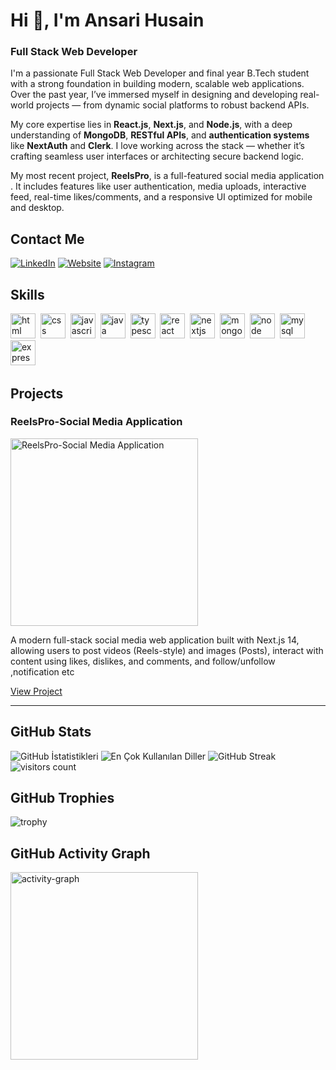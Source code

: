 # Hi 👋, I'm Ansari Husain
### Full Stack Web Developer

I'm a passionate Full Stack Web Developer and final year B.Tech student with a strong foundation in building modern, scalable web applications. Over the past year, I’ve immersed myself in designing and developing real-world projects — from dynamic social platforms to robust backend APIs.

My core expertise lies in **React.js**, **Next.js**, and **Node.js**, with a deep understanding of **MongoDB**, **RESTful APIs**, and **authentication systems** like **NextAuth** and **Clerk**. I love working across the stack — whether it’s crafting seamless user interfaces or architecting secure backend logic.

My most recent project, **ReelsPro**, is a full-featured social media application . It includes features like user authentication, media uploads, interactive feed, real-time likes/comments, and a responsive UI optimized for mobile and desktop.

## Contact Me
<p><a href="https://www.linkedin.com/in/husain-ansari-7530572bb/" target="_blank"><img src="https://img.shields.io/badge/LinkedIn-%230077B5.svg?&style=flat-square&logo=linkedin&logoColor=white" alt="LinkedIn"></a> <a href="https://my-portfolio-murex-theta-18.vercel.app/" target="_blank"><img src="https://img.shields.io/badge/Website-%23FF7139.svg?&style=flat-square&logo=Firefox&logoColor=white" alt="Website"></a> <a href="https://www.instagram.com/a71_husain/" target="_blank"><img src="https://img.shields.io/badge/Instagram-%23E4405F.svg?&style=flat-square&logo=instagram&logoColor=white" alt="Instagram"></a> </p>

## Skills

<p align="left">
<img src="https://cdn.jsdelivr.net/gh/devicons/devicon/icons/html5/html5-original.svg" alt="html" width="40" height="40"/>&nbsp;
<img src="https://cdn.jsdelivr.net/gh/devicons/devicon/icons/css3/css3-original.svg" alt="css" width="40" height="40"/>&nbsp;
<img src="https://cdn.jsdelivr.net/gh/devicons/devicon/icons/javascript/javascript-original.svg" alt="javascript" width="40" height="40"/>&nbsp;
<img src="https://cdn.jsdelivr.net/gh/devicons/devicon/icons/java/java-original.svg" alt="java" width="40" height="40"/>&nbsp;
<img src="https://cdn.jsdelivr.net/gh/devicons/devicon/icons/typescript/typescript-original.svg" alt="typescript" width="40" height="40"/>&nbsp;
<img src="https://cdn.jsdelivr.net/gh/devicons/devicon/icons/react/react-original.svg" alt="react" width="40" height="40"/>&nbsp;
<img src="https://cdn.jsdelivr.net/gh/devicons/devicon/icons/nextjs/nextjs-original.svg" alt="nextjs" width="40" height="40"/>&nbsp;
<img src="https://cdn.jsdelivr.net/gh/devicons/devicon/icons/mongodb/mongodb-original.svg" alt="mongodb" width="40" height="40"/>&nbsp;
<img src="https://cdn.jsdelivr.net/gh/devicons/devicon/icons/nodejs/nodejs-original.svg" alt="node" width="40" height="40"/>&nbsp;
<img src="https://cdn.jsdelivr.net/gh/devicons/devicon/icons/mysql/mysql-original.svg" alt="mysql" width="40" height="40"/>&nbsp;
<img src="https://cdn.jsdelivr.net/gh/devicons/devicon/icons/express/express-original.svg" alt="express" width="40" height="40"/>&nbsp;
</p>

## Projects

### ReelsPro-Social Media Application

<img src="https://private-user-images.githubusercontent.com/154245743/462138795-e99c65f6-5a63-46a7-ac25-7188095043d4.png?jwt=eyJhbGciOiJIUzI1NiIsInR5cCI6IkpXVCJ9.eyJpc3MiOiJnaXRodWIuY29tIiwiYXVkIjoicmF3LmdpdGh1YnVzZXJjb250ZW50LmNvbSIsImtleSI6ImtleTUiLCJleHAiOjE3NTE5Nzg0MzIsIm5iZiI6MTc1MTk3ODEzMiwicGF0aCI6Ii8xNTQyNDU3NDMvNDYyMTM4Nzk1LWU5OWM2NWY2LTVhNjMtNDZhNy1hYzI1LTcxODgwOTUwNDNkNC5wbmc_WC1BbXotQWxnb3JpdGhtPUFXUzQtSE1BQy1TSEEyNTYmWC1BbXotQ3JlZGVudGlhbD1BS0lBVkNPRFlMU0E1M1BRSzRaQSUyRjIwMjUwNzA4JTJGdXMtZWFzdC0xJTJGczMlMkZhd3M0X3JlcXVlc3QmWC1BbXotRGF0ZT0yMDI1MDcwOFQxMjM1MzJaJlgtQW16LUV4cGlyZXM9MzAwJlgtQW16LVNpZ25hdHVyZT0xZjhhMzY3OWI4NDVjMzY3ZjEwNjIwM2I3OWNjNDUyZDIzNTA1NmJlMDY1YTg5ODllYTJkZDUyYzg4YWQ2OGFjJlgtQW16LVNpZ25lZEhlYWRlcnM9aG9zdCJ9.dVD3Tt2XnwVjSPWjtp4t_4DAhnW7dNIGYKwhszwhzCk" alt="ReelsPro-Social Media Application" width="300"/>

A modern full-stack social media web application built with Next.js 14, allowing users to post videos (Reels-style) and images (Posts), interact with content using likes, dislikes, and comments, and follow/unfollow ,notification etc

[View Project](https://github.com/71-husain/Social-Media)

---

## GitHub Stats

<img src="https://github-readme-stats.vercel.app/api?username=71-husain&show_icons=true&count_private=true&theme=default" alt="GitHub İstatistikleri" />

<img src="https://github-readme-stats.vercel.app/api/top-langs/?username=71-husain&layout=compact&theme=default" alt="En Çok Kullanılan Diller" />

<img src="https://github-readme-streak-stats.herokuapp.com/?user=71-husain&theme=default" alt="GitHub Streak" />

<img src="https://profile-counter.glitch.me/71-husain/count.svg?" alt="visitors count" />

## GitHub Trophies

<img src="https://github-profile-trophy.vercel.app/?username=71-husain" alt="trophy" />

## GitHub Activity Graph

<img src="https://github-readme-activity-graph.vercel.app/graph?username=71-husain&radius=16&theme=react&area=true&order=5" height="300" alt="activity-graph" />

